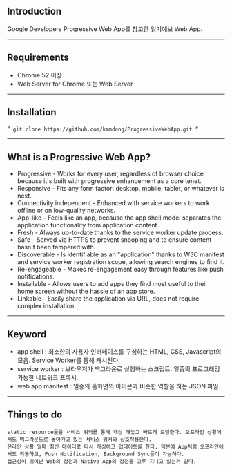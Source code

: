   ## Introduction
   Google Developers Progressive Web App를 참고한 일기예보 Web App.

  ---

  ## Requirements

  - Chrome 52 이상
  - Web Server for Chrome 또는 Web Server

  ---

  ## Installation

   “`
   git clone https://github.com/kmmdong/ProgressiveWebApp.git
   “`

  ---

  ## What is a Progressive Web App?

  - Progressive - Works for every user, regardless of browser choice because it's built with progressive enhancement as a core tenet.
  - Responsive - Fits any form factor: desktop, mobile, tablet, or whatever is next.
  - Connectivity independent - Enhanced with service workers to work offline or on low-quality networks.
  - App-like - Feels like an app, because the app shell model separates the application functionality from application content .
  - Fresh - Always up-to-date thanks to the service worker update process.
  - Safe - Served via HTTPS to prevent snooping and to ensure content hasn't been tampered with.
  - Discoverable - Is identifiable as an "application" thanks to W3C manifest and service worker registration scope, allowing search engines to find it.
  - Re-engageable - Makes re-engagement easy through features like push notifications.
  - Installable - Allows users to add apps they find most useful to their home screen without the hassle of an app store.
  - Linkable - Easily share the application via URL, does not require complex installation.

  ---

   ## Keyword
  - app shell : 최소한의 사용자 인터페이스를 구성하는 HTML, CSS, Javascript의 모음. Service Worker를 통해 캐시된다.
  - service worker : 브라우저가 백그라운로 실행하는 스크립트. 일종의 프로그래밍 가능한 네트워크 프록시.
  - web app manifest : 일종의 홈화면의 아이콘과 비슷한 역할을 하는 JSON 파일.

  ---

   ## Things to do
    static resource들을 서비스 워커를 통해 캐싱 해놓고 빠르게 로딩한다. 오프라인 상황에서도 백그라운드로 돌아가고 있는 서비스 워커와 상호작용한다.
    온라인 상황 일때 최신 데이터로 다시 캐싱하고 업데이트를 한다. 덕분에 App처럼 오프라인에서도 작동하고, Push Notification, Background Sync등이 가능하다.
    접근성이 뛰어난 Web의 장점과 Native App의 장점을 고루 지니고 있는거 같다.
